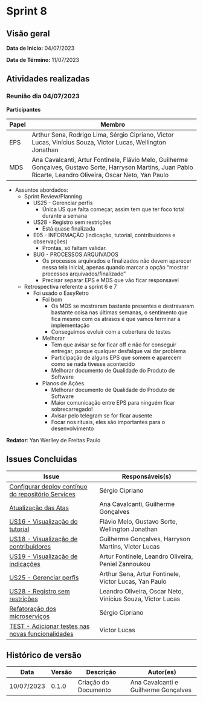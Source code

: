 # Sprint 8
## Visão geral
**Data de Inicio:** 04/07/2023

**Data de Término:** 11/07/2023


## Atividades realizadas
### Reunião dia 04/07/2023
**Participantes**

| Papel | Membro |
| ----- | ------ |
| EPS | Arthur Sena, Rodrigo Lima, Sérgio Cipriano, Victor Lucas, Vinícius Souza, Victor Lucas, Wellington Jonathan | 
| MDS | Ana Cavalcanti, Artur Fontinele, Flávio Melo, Guilherme Gonçalves, Gustavo Sorte, Harryson Martins, Juan Pablo Ricarte, Leandro Oliveira, Oscar Neto, Yan Paulo |

- Assuntos abordados:
    - Sprint Review/Planning
        - US25 - Gerenciar perfis
            - Única US que falta começar, assim tem que ter foco total durante a semana
        - US28 - Registro sem restrições
            - Está quase finalizada
        - E05 - INFORMAÇÃO (indicação, tutorial, contribuidores e observações)
            - Prontas, só faltam validar.
        - BUG - PROCESSOS ARQUIVADOS
            - Os processos arquivados e finalizados não devem aparecer nessa tela inicial, apenas quando marcar a opção “mostrar processos arquivados/finalizado”
            - Precisar separar EPS e MDS que vão ficar responsavel
    - Retrospectiva referente a sprint 6 e 7
        - Foi usado o EasyRetro
            - Foi bom
                - Os MDS se mostraram bastante presentes e destravaram bastante coisa nas últimas semanas, o sentimento que fica mesmo com os atrasos é que vamos terminar a implementação
                - Conseguimos evoluir com a cobertura de testes
            - Melhorar
                - Tem que avisar se for ficar off e não for conseguir entregar, porque qualquer desfalque vai dar problema
                - Participação de alguns EPS que somem e aparecem como se nada tivesse acontecido 
                - Melhorar documento de Qualidade do Produto de Software
            - Planos de Ações
                - Melhorar documento de Qualidade do Produto de Software
                - Maior comunicação entre EPS para ninguém ficar sobrecarregado!
                - Avisar pelo telegram se for ficar ausente
                - Focar nos rituais, eles são importantes para o desenvolvimento

**Redator**: Yan Werlley de Freitas Paulo

## Issues Concluidas
| Issue | Responsáveis(s) |
| ----- | ---------------- |
|[Configurar deploy contínuo do repositório Services](https://github.com/fga-eps-mds/2023-1-CAPJu-Doc/issues/4)| Sérgio Cipriano |
|[Atualização das Atas](https://github.com/fga-eps-mds/2023-1-CAPJu-Doc/issues/62)| Ana Cavalcanti, Guilherme Gonçalves |
|[US16 - Visualização do tutorial](https://github.com/fga-eps-mds/2023-1-CAPJu-Doc/issues/83)| Flávio Melo, Gustavo Sorte, Wellington Jonathan |
|[US18 - Visualização de contribuidores](https://github.com/fga-eps-mds/2023-1-CAPJu-Doc/issues/85)| Guilherme Gonçalves, Harryson Martins, Victor Lucas |
|[US19 - Visualização de indicações](https://github.com/fga-eps-mds/2023-1-CAPJu-Doc/issues/86)| Artur Fontinele, Leandro Oliveira, Peniel Zannoukou |
|[US25 - Gerenciar perfis](https://github.com/fga-eps-mds/2023-1-CAPJu-Doc/issues/92)| Arthur Sena, Artur Fontinele, Victor Lucas, Yan Paulo |
|[US28 - Registro sem restrições](https://github.com/fga-eps-mds/2023-1-CAPJu-Doc/issues/95)| Leandro Oliveira, Oscar Neto, Vinícius Souza, Victor Lucas |
|[Refatoração dos microserviços](https://github.com/fga-eps-mds/2023-1-CAPJu-Doc/issues/101)| Sérgio Cipriano |
|[TEST - Adicionar testes nas novas funcionalidades](https://github.com/fga-eps-mds/2023-1-CAPJu-Doc/issues/192)| Victor Lucas |

## Histórico de versão
| Data | Versão | Descrição | Autor(es) |
| ---- | ---- | ---- | ---- |
| 10/07/2023 | 0.1.0 | Criação do Documento | Ana Cavalcanti e Guilherme Gonçalves |